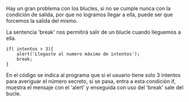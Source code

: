 Hay un gran problema con los blucles, si no se cumple nunca con la condición de salida, por que no logramos llegar a ella, puede ser que forcemos la salida del mismo.

La sentencia 'break' nos permitirá salir de un blucle cuando lleguemos a ella.

```
if( intentos > 3){
	alert('Llegaste al numero máximo de intentos');
	break;
}
```
En el código se indica al programa que si el usuario tiene solo 3 intentos para averiguar el número secreto, si se pasa, entra a esta condición if, muestra el mensaje con el 'alert' y enseguida con uso del 'break' sale del bucle.

